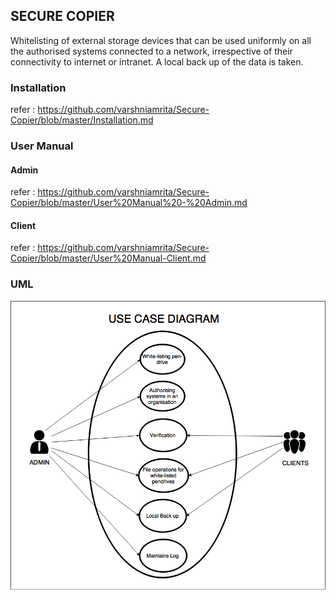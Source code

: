 ## SECURE COPIER

Whitelisting of external storage devices that can be used uniformly on all the authorised systems connected to a network, irrespective of their connectivity to internet or intranet. A local back up of the data is taken.

### Installation

refer : https://github.com/varshniamrita/Secure-Copier/blob/master/Installation.md

### User Manual

#### Admin

refer : https://github.com/varshniamrita/Secure-Copier/blob/master/User%20Manual%20-%20Admin.md

#### Client

refer : https://github.com/varshniamrita/Secure-Copier/blob/master/User%20Manual-Client.md

### UML

![](https://github.com/varshniamrita/Secure-Copier/blob/master/Use%20Case%20Diagram.png)
